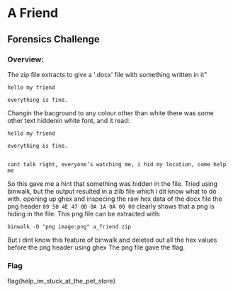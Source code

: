# A Friend
## Forensics Challenge

### Overview:
The zip file extracts to give a '.docx' file with something written in it"
```
hello my friend

everything is fine. 
```
Changin the bacground to any colour other than white there was some other text hiddenin white font, and it read:
```
hello my friend

everything is fine. 


cant talk right, everyone’s watching me, i hid my location, come help me 
```

So this gave me a hint that something was hidden in the file.
Tried using binwalk, but the output resulted in a zlib file which i dit know what to do with.
opening up ghex and inspecing the raw hex data of the docx file the png header `89 50 4E 47 0D 0A 1A 0A 00 00`
clearly shows that a png is hiding in the file.
This png file can be extracted with:
```
binwalk -D "png image:png" a_friend.zip
```
But i dint know this feature of binwalk and deleted out all the hex values before the png header using ghex
The png file gave the flag.

### Flag
flag{help_im_stuck_at_the_pet_store}
